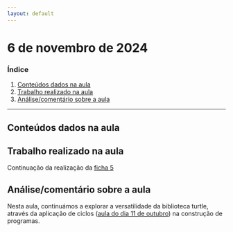 ```yaml
---
layout: default
---
```


# 6 de novembro de 2024

<h3><b>Índice</b></h3>

1. [Conteúdos dados na aula](#conteúdos-dados-na-aula)
2. [Trabalho realizado na aula](#trabalho-realizado-na-aula)
3. [Análise/comentário sobre a aula](#análisecomentário-sobre-a-aula)

---

## Conteúdos dados na aula

## Trabalho realizado na aula

Continuação da realização da [ficha 5](../trabalhos/D1_PedroAlmeida_Ficha05.py)

## Análise/comentário sobre a aula

Nesta aula, continuámos a explorar a versatilidade da biblioteca turtle, através da aplicação de ciclos ([aula do dia 11 de outubro](aula_outubro_11.md)) na construção de programas.
